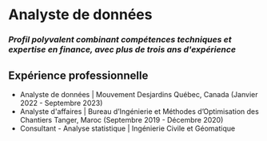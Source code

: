 # Analyste de données
### *Profil polyvalent combinant compétences techniques et expertise en finance, avec plus de trois ans d'expérience*

## Expérience professionnelle

- Analyste de données   |   Mouvement Desjardins   Québec, Canada (Janvier 2022 - Septembre 2023)
- Analyste d'affaires   |   Bureau d’Ingénierie et Méthodes d’Optimisation des Chantiers   Tanger, Maroc (Septembre 2019 - Décembre 2020)
- Consultant - Analyse statistique   |   Ingénierie Civile et Géomatique

